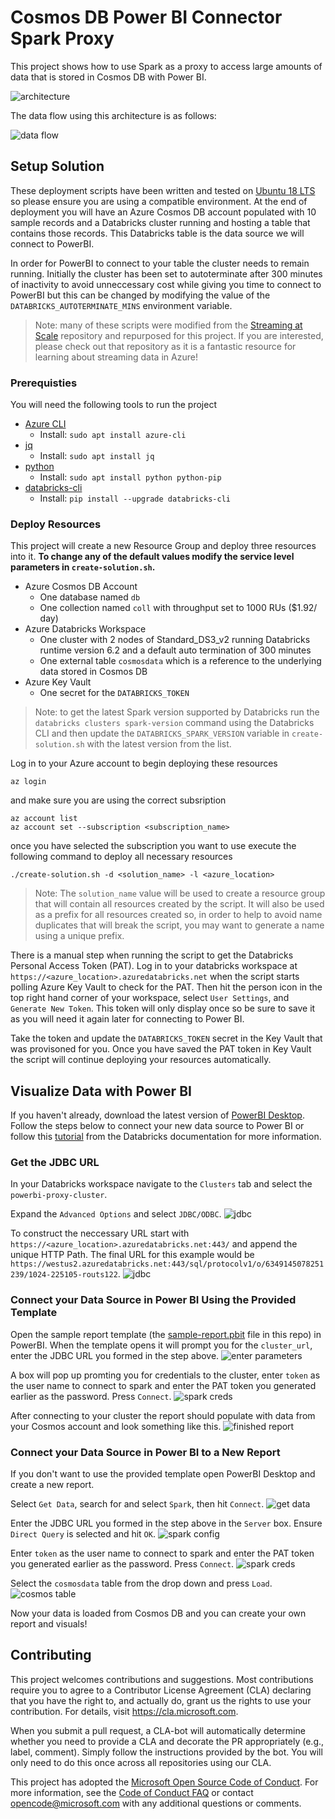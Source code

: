 # Cosmos DB Power BI Connector Spark Proxy

This project shows how to use Spark as a proxy to access large amounts of data that is stored in Cosmos DB with Power BI.

![architecture](pictures/architecture.PNG)

The data flow using this architecture is as follows:

![data flow](pictures/data_flow.PNG)

## Setup Solution

These deployment scripts have been written and tested on [Ubuntu 18 LTS](http://releases.ubuntu.com/18.04/) so please ensure you are using a compatible environment. At the end of deployment you will have an Azure Cosmos DB account populated with 10 sample records and a Databricks cluster running and hosting a table that contains those records. This Databricks table is the data source we will connect to PowerBI. 

In order for PowerBI to connect to your table the cluster needs to remain running. Initially the cluster has been set to autoterminate after 300 minutes of inactivity to avoid unneccessary cost while giving you time to connect to PowerBI but this can be changed by modifying the value of the `DATABRICKS_AUTOTERMINATE_MINS` environment variable.

> Note: many of these scripts were modified from the [Streaming at Scale](https://github.com/Azure-Samples/streaming-at-scale) repository and repurposed for this project. If you are interested, please check out that repository as it is a fantastic resource for learning about streaming data in Azure!

### Prerequisties

You will need the following tools to run the project
- [Azure CLI](https://docs.microsoft.com/en-us/cli/azure/install-azure-cli-apt?view=azure-cli-latest)
  - Install: `sudo apt install azure-cli`
- [jq](https://stedolan.github.io/jq/download/)
  - Install: `sudo apt install jq`
- [python](https://www.python.org/)
  - Install: `sudo apt install python python-pip`
- [databricks-cli](https://github.com/databricks/databricks-cli)
  - Install: `pip install --upgrade databricks-cli`

### Deploy Resources

This project will create a new Resource Group and deploy three resources into it. **To change any of the default values modify the service level parameters in `create-solution.sh`.**
- Azure Cosmos DB Account
    - One database named `db`
    - One collection named `coll` with throughput set to 1000 RUs ($1.92/ day)
- Azure Databricks Workspace
    - One cluster with 2 nodes of Standard_DS3_v2 running Databricks runtime version 6.2 and a default auto termination of 300 minutes
    - One external table `cosmosdata` which is a reference to the underlying data stored in Cosmos DB
- Azure Key Vault
    - One secret for the `DATABRICKS_TOKEN`

> Note: to get the latest Spark version supported by Databricks run the `databricks clusters spark-version` command using the Databricks CLI and then update the `DATABRICKS_SPARK_VERSION` variable in `create-solution.sh` with the latest version from the list.

Log in to your Azure account to begin deploying these resources

    az login

and make sure you are using the correct subsription

    az account list
    az account set --subscription <subscription_name>

once you have selected the subscription you want to use execute the following command to deploy all necessary resources

    ./create-solution.sh -d <solution_name> -l <azure_location>

>Note: The `solution_name` value will be used to create a resource group that will contain all resources created by the script. It will also be used as a prefix for all resources created so, in order to help to avoid name duplicates that will break the script, you may want to generate a name using a unique prefix. 

There is a manual step when running the script to get the Databricks Personal Access Token (PAT). Log in to your databricks workspace at `https://<azure_location>.azuredatabricks.net` when the script starts polling Azure Key Vault to check for the PAT. Then hit the person icon in the top right hand corner of your workspace, select `User Settings`, and `Generate New Token`. This token will only display once so be sure to save it as you will need it again later for connecting to Power BI.

Take the token and update the `DATABRICKS_TOKEN` secret in the Key Vault that was provisoned for you. Once you have saved the PAT token in Key Vault the script will continue deploying your resources automatically.

## Visualize Data with Power BI

If you haven't already, download the latest version of [PowerBI Desktop](https://powerbi.microsoft.com/en-us/desktop/). Follow the steps below to connect your new data source to Power BI or follow this [tutorial](https://docs.azuredatabricks.net/bi/power-bi.html) from the Databricks documentation for more information.

### Get the JDBC URL

In your Databricks workspace navigate to the `Clusters` tab and select the `powerbi-proxy-cluster`. 

Expand the `Advanced Options` and select `JDBC/ODBC`.
![jdbc](pictures/jdbc_url.PNG)

To construct the neccessary URL start with `https://<azure_location>.azuredatabricks.net:443/` and append the unique HTTP Path. The final URL for this example would be `https://westus2.azuredatabricks.net:443/sql/protocolv1/o/6349145078251239/1024-225105-routs122`.
![jdbc](pictures/jdbc_url_2.PNG)

### Connect your Data Source in Power BI Using the Provided Template

Open the sample report template (the [sample-report.pbit](sample-report.pbit) file in this repo) in PowerBI. When the template opens it will prompt you for the `cluster_url`, enter the JDBC URL you formed in the step above.
![enter parameters](pictures/report_parameters.PNG)

A box will pop up promting you for credentials to the cluster, enter `token` as the user name to connect to spark and enter the PAT token you generated earlier as the password. Press `Connect`.
![spark creds](pictures/spark_creds.PNG)

After connecting to your cluster the report should populate with data from your Cosmos account and look something like this.
![finished report](pictures/finished_report.PNG)

### Connect your Data Source in Power BI to a New Report

If you don't want to use the provided template open PowerBI Desktop and create a new report.

Select `Get Data`, search for and select `Spark`, then hit `Connect`.
![get data](pictures/get_data.PNG)

Enter the JDBC URL you formed in the step above in the `Server` box. Ensure `Direct Query` is selected and hit `OK`.
![spark config](pictures/spark_config.PNG)

Enter `token` as the user name to connect to spark and enter the PAT token you generated earlier as the password. Press `Connect`.
![spark creds](pictures/spark_creds.PNG)

Select the `cosmosdata` table from the drop down and press `Load`.
![cosmos table](pictures/cosmos_table.PNG)

Now your data is loaded from Cosmos DB and you can create your own report and visuals!

## Contributing

This project welcomes contributions and suggestions. Most contributions require you to agree to a Contributor License Agreement (CLA) declaring that you have the right to, and actually do, grant us the rights to use your contribution. For details, visit https://cla.microsoft.com.

When you submit a pull request, a CLA-bot will automatically determine whether you need to provide a CLA and decorate the PR appropriately (e.g., label, comment). Simply follow the instructions provided by the bot. You will only need to do this once across all repositories using our CLA.

This project has adopted the [Microsoft Open Source Code of Conduct](https://opensource.microsoft.com/codeofconduct/). For more information, see the [Code of Conduct FAQ](https://opensource.microsoft.com/codeofconduct/faq/) or contact [opencode@microsoft.com](mailto:opencode@microsoft.com) with any additional questions or comments.